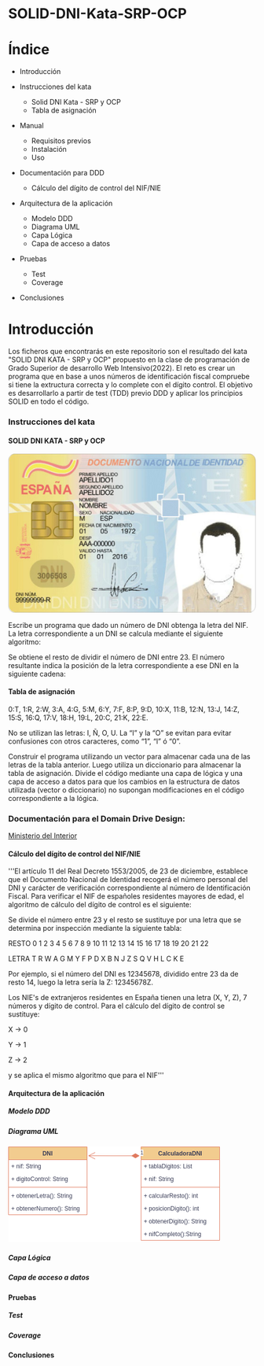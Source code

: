 # SOLID-DNI-Kata-SRP-OCP
# Índice

+   Introducción

+   Instrucciones del kata
    +   Solid DNI Kata - SRP y OCP
    +   Tabla de asignación

+   Manual
    +   Requisitos previos
    +   Instalación
    +   Uso

+   Documentación para DDD
    +   Cálculo del dígito de control del NIF/NIE

+   Arquitectura de la aplicación
    +   Modelo DDD
    +   Diagrama UML
    +   Capa Lógica
    +   Capa de acceso a datos

+   Pruebas
    +   Test
    +   Coverage

+   Conclusiones


# Introducción

Los ficheros que encontrarás en este repositorio son el resultado del kata "SOLID DNI KATA - SRP y OCP" propuesto en la clase de programación de Grado Superior de desarrollo Web Intensivo(2022).
El reto es crear un programa que en base a unos números de identificación fiscal compruebe si tiene la extructura correcta y lo complete con el dígito control.
El objetivo es desarrollarlo a partir de test (TDD) previo DDD y aplicar los principios SOLID en todo el código.

### Instrucciones del kata

#### SOLID DNI KATA - SRP y OCP 

![DNI](/docs/images/dni.jpg)

Escribe un programa que dado un número de DNI obtenga la letra del NIF. La letra correspondiente a un DNI se calcula mediante el siguiente algoritmo: 

Se obtiene el resto de dividir el número de DNI entre 23. 
El número resultante indica la posición de la letra correspondiente a ese DNI en la siguiente cadena:

#### Tabla de asignación

0:T, 1:R, 2:W, 3:A, 4:G, 5:M, 6:Y, 7:F, 8:P, 9:D, 10:X, 11:B, 12:N, 13:J, 14:Z, 15:S, 16:Q, 17:V, 18:H, 19:L, 20:C, 21:K, 22:E.
	 	 	
No se utilizan las letras: I, Ñ, O, U.
La “I” y la “O” se evitan para evitar confusiones con otros caracteres, como “1”, “l” ó “0”.

Construir el programa utilizando un vector para almacenar cada una de las letras de la tabla anterior. Luego utiliza un diccionario para almacenar la tabla de asignación. Divide el código mediante una capa de lógica y una capa de acceso a datos para que los cambios en la estructura de datos utilizada (vector o diccionario) no supongan modificaciones en el código correspondiente a la lógica.

### Documentación para el Domain Drive Design:

[Ministerio del Interior](https://www.interior.gob.es/opencms/ca/servicios-al-ciudadano/tramites-y-gestiones/dni/calculo-del-digito-de-control-del-nif-nie/)

#### Cálculo del dígito de control del NIF/NIE

'''El artículo 11 del Real Decreto 1553/2005, de 23 de  diciembre, establece que el Documento Nacional de Identidad recogerá el número personal del DNI y carácter de verificación correspondiente al número de Identificación Fiscal. Para verificar el NIF de españoles residentes mayores de edad, el algoritmo de cálculo del dígito de control es el siguiente: 

Se divide el número entre 23 y el resto se sustituye por una letra que se determina por inspección mediante la siguiente tabla:

RESTO	0	1	2	3	4	5	6	7	8	9	10	11  12	13	14	15	16	17	18	19	20	21	22

LETRA	T	R	W	A	G	M	Y	F	P	D	X	B   N	J	Z	S	Q	V	H	L	C	K	E
 
Por ejemplo, si el número del DNI es 12345678, dividido entre 23 da de resto 14, luego la letra sería la Z: 12345678Z.
 
Los NIE's de extranjeros residentes en España tienen una letra (X, Y, Z), 7 números y dígito de control. Para el cálculo del dígito de control se sustituye:


X → 0

Y → 1

Z → 2

y se aplica el mismo algoritmo que para el NIF'''


#### Arquitectura de la aplicación

##### Modelo DDD

##### Diagrama UML
![Diagrama UML](/docs/images/diagramaUML.png)
##### Capa Lógica

##### Capa de acceso a datos


#### Pruebas

##### Test
##### Coverage

#### Conclusiones